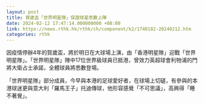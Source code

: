 ```yaml
---
layout: post
title: 賀歲盃「世界明星隊」保證球星悉數上陣
date: 2024-02-12 17:47:14.000000000 +08:00
link: https://news.rthk.hk/rthk/ch/component/k2/1740182-20240212.htm
categories: rthk
---
```


因疫情停辦4年的賀歲盃，將於明日在大球場上演，由「香港明星隊」迎戰「世界明星隊」。「世界明星隊」陣中17位世界級球員已抵港，曾效力英超球會利物浦的門將大衛占士承諾，全體球員將悉數登場。

「世界明星隊」部分成員，今早與本港的足球愛好者，在球場上切磋，有參與的本港球迷更與意大利「羅馬王子」托迪傳球，他形容感覺「不可思議」，高興得「睡不著覺」。
